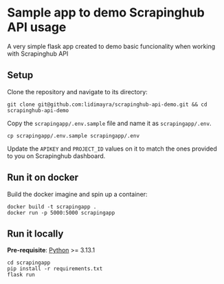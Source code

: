 # Sample app to demo Scrapinghub API usage
A very simple flask app created to demo basic funcionality when working with Scrapinghub API

## Setup
Clone the repository and navigate to its directory:

```
git clone git@github.com:lidimayra/scrapinghub-api-demo.git && cd scrapinghub-api-demo
```

Copy the `scrapingapp/.env.sample` file and name it as `scrapingapp/.env`.

```
cp scrapingapp/.env.sample scrapingapp/.env
```

Update the `APIKEY` and `PROJECT_ID` values on it to match the ones provided to you on Scrapinghub dashboard.

## Run it on docker
Build the docker imagine and spin up a container:

```
docker build -t scrapingapp .
docker run -p 5000:5000 scrapingapp
```

## Run it locally

**Pre-requisite**: [Python](https://www.python.org/) >= 3.13.1

```
cd scrapingapp
pip install -r requirements.txt
flask run
```
